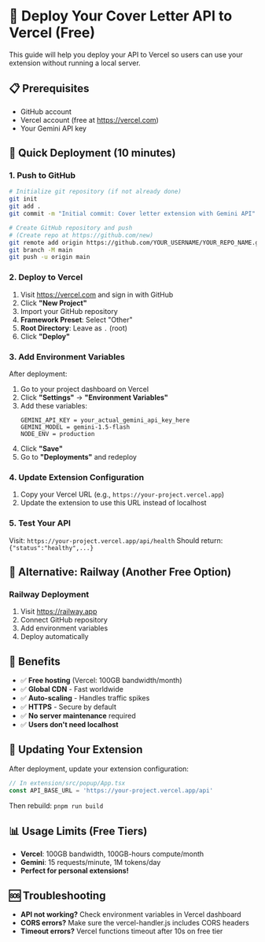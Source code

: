 # 🚀 Deploy Your Cover Letter API to Vercel (Free)

This guide will help you deploy your API to Vercel so users can use your extension without running a local server.

## 📋 Prerequisites
- GitHub account
- Vercel account (free at https://vercel.com)
- Your Gemini API key

## 🎯 Quick Deployment (10 minutes)

### 1. **Push to GitHub**
```bash
# Initialize git repository (if not already done)
git init
git add .
git commit -m "Initial commit: Cover letter extension with Gemini API"

# Create GitHub repository and push
# (Create repo at https://github.com/new)
git remote add origin https://github.com/YOUR_USERNAME/YOUR_REPO_NAME.git
git branch -M main
git push -u origin main
```

### 2. **Deploy to Vercel**
1. Visit https://vercel.com and sign in with GitHub
2. Click **"New Project"**
3. Import your GitHub repository
4. **Framework Preset**: Select "Other"
5. **Root Directory**: Leave as `.` (root)
6. Click **"Deploy"**

### 3. **Add Environment Variables**
After deployment:
1. Go to your project dashboard on Vercel
2. Click **"Settings"** → **"Environment Variables"**
3. Add these variables:
   ```
   GEMINI_API_KEY = your_actual_gemini_api_key_here
   GEMINI_MODEL = gemini-1.5-flash
   NODE_ENV = production
   ```
4. Click **"Save"**
5. Go to **"Deployments"** and redeploy

### 4. **Update Extension Configuration**
1. Copy your Vercel URL (e.g., `https://your-project.vercel.app`)
2. Update the extension to use this URL instead of localhost

### 5. **Test Your API**
Visit: `https://your-project.vercel.app/api/health`
Should return: `{"status":"healthy",...}`

## 🔧 Alternative: Railway (Another Free Option)

### Railway Deployment
1. Visit https://railway.app
2. Connect GitHub repository
3. Add environment variables
4. Deploy automatically

## 🌟 Benefits
- ✅ **Free hosting** (Vercel: 100GB bandwidth/month)
- ✅ **Global CDN** - Fast worldwide
- ✅ **Auto-scaling** - Handles traffic spikes
- ✅ **HTTPS** - Secure by default
- ✅ **No server maintenance** required
- ✅ **Users don't need localhost**

## 🔧 Updating Your Extension
After deployment, update your extension configuration:

```javascript
// In extension/src/popup/App.tsx
const API_BASE_URL = 'https://your-project.vercel.app/api'
```

Then rebuild: `pnpm run build`

## 📊 Usage Limits (Free Tiers)
- **Vercel**: 100GB bandwidth, 100GB-hours compute/month
- **Gemini**: 15 requests/minute, 1M tokens/day
- **Perfect for personal extensions!**

## 🆘 Troubleshooting
- **API not working?** Check environment variables in Vercel dashboard
- **CORS errors?** Make sure the vercel-handler.js includes CORS headers
- **Timeout errors?** Vercel functions timeout after 10s on free tier
